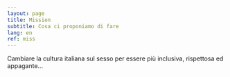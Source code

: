 ```yaml
---
layout: page
title: Mission
subtitle: Cosa ci proponiamo di fare
lang: en
ref: miss
---
```


Cambiare la cultura italiana sul sesso per essere più inclusiva,
rispettosa ed appagante...
